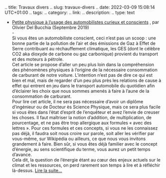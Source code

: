 .. title: Travaux divers
.. slug: travaux-divers
.. date: 2022-03-09 15:08:14 UTC+01:00
.. tags: 
.. category: 
.. link: 
.. description: 
.. type: text



<ul>
    <li>
        <a href=https://drive.google.com/file/d/1yNK8ZwcaLvyspRP4S6I9oubqVu9WMXK-/view?usp=drive_link target=_blank>Petite physique à l’usage des automobilistes curieux et conscients</a>
        <span class="ad_ref">, par Olivier Del Bucchia (Septembre 2019)</span>
    </li>
    <div class="accordion-section">
        <div class="accordion-header">-</div>
        <div class="accordion-content ad_preview active">
        Si vous êtes un automobiliste conscient, ceci n’est pas un scoop : une bonne partie de la pollution de l’air et des émissions de Gaz à Effet de Serre contribuant au réchauffement climatique, les GES (dont le célèbre CO2 aka dioxyde de carbone ou gaz carbonique) provient du transport et des moteurs à pétrole.
        <br>Cet article se propose d’aller un peu plus loin dans la compréhension des phénomènes physiques à l’origine de la nécessaire consommation de carburant de notre voiture. L’intention n’est pas de dire ce qui est bien et mal, mais de regarder d’un peu plus près les relations de cause à effet qui entrent en jeu dans le transport automobile du quotidien afin d’éclairer les choix que nous sommes amenés à faire à l’aune de la consommation de carburant.
        <br>Pour lire cet article, il ne sera pas nécessaire d’avoir un diplôme d’ingénieur ou de Docteur ès Science Physique, mais ce sera plus facile si vous êtes dans l’état d’esprit de l’enquêteur et avez l’envie de creuser les choses. Il faut maîtriser la notion d’addition, de multiplication, de pourcentage, et ne pas être trop allergique aux formules « avec des lettres ». Pour ces formules et ces concepts, si vous ne les connaissez pas déjà, il faudra soit nous croire sur parole, soit aller les vérifier par vous-même, sur Wikipédia ou ailleurs, ce que nous vous invitons grandement à faire. Bien sûr, si vous êtes déjà familier avec le concept d’énergie, au sens scientifique du terme, vous aurez un petit temps d’avance.
        <br>Cela dit, la question de l’énergie étant au cœur des enjeux actuels sur le climat et les ressources, on perd rarement son temps à lire et à réfléchir là-dessus. <a href=https://drive.google.com/file/d/1yNK8ZwcaLvyspRP4S6I9oubqVu9WMXK-/view?usp=drive_link target="_blank">Lire la suite...</a>
        </div>
    </div>
</ul>